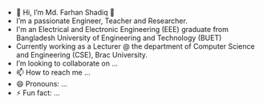 - 👋 Hi, I’m Md. Farhan Shadiq 👋
- I’m a passionate Engineer, Teacher and Researcher.
- I'm an Electrical and Electronic Engineering (EEE) graduate from Bangladesh University of Engineering and Technology (BUET)
- Currently working as a Lecturer @ the department of Computer Science and Engineering (CSE), Brac University.
- I’m looking to collaborate on ...
- 📫 How to reach me ...
- 😄 Pronouns: ...
- ⚡ Fun fact: ...

<!---
farhan-shadiq/farhan-shadiq is a ✨ special ✨ repository because its `README.md` (this file) appears on your GitHub profile.
You can click the Preview link to take a look at your changes.
--->
